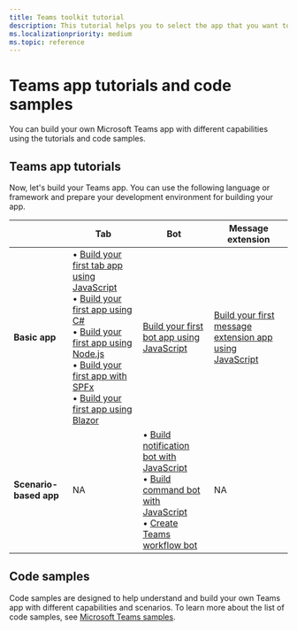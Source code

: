 ```yaml
---
title: Teams toolkit tutorial
description: This tutorial helps you to select the app that you want to build. 
ms.localizationpriority: medium
ms.topic: reference
---
```

# Teams app tutorials and code samples

You can build your own Microsoft Teams app with different capabilities using the tutorials and code samples.

## Teams app tutorials

Now, let's build your Teams app. You can use the following language or framework and prepare your development environment for building your app.

| &nbsp; | **Tab** | **Bot** | **Message extension** |
| --- | --- | --- | --- |
| **Basic app** | • [Build your first tab app using JavaScript](../sbs-gs-javascript.yml) <br> •  [Build your first app using C#](../sbs-gs-csharp.yml) <br> • [Build your first app using Node.js](../sbs-gs-nodejs.yml) <br> • [Build your first app with SPFx](../sbs-gs-spfx.yml) <br> • [Build your first app using Blazor](../sbs-gs-blazorupdate.yml) | [Build your first bot app using JavaScript](../sbs-gs-bot.yml) | [Build your first message extension app using JavaScript](../sbs-gs-msgext.yml)|
| **Scenario-based app** | NA | • [Build notification bot with JavaScript](../sbs-gs-notificationbot.yml) <br> • [Build command bot with JavaScript](../sbs-gs-commandbot.yml) <br> • [Create Teams workflow bot](../sbs-gs-workflow-bot.yml) | NA |

## Code samples

Code samples are designed to help understand and build your own Teams app with different capabilities and scenarios. To learn more about the list of code samples, see [Microsoft Teams samples](https://github.com/OfficeDev/Microsoft-Teams-Samples).
